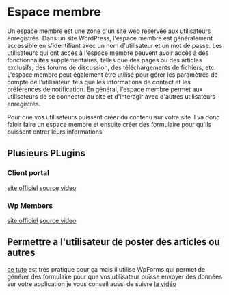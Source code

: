 # Espace membre

Un espace membre est une zone d'un site web réservée aux utilisateurs enregistrés. Dans un site WordPress, l'espace membre est généralement accessible en s'identifiant avec un nom d'utilisateur et un mot de passe. Les utilisateurs qui ont accès à l'espace membre peuvent avoir accès à des fonctionnalités supplémentaires, telles que des pages ou des articles exclusifs, des forums de discussion, des téléchargements de fichiers, etc. L'espace membre peut également être utilisé pour gérer les paramètres de compte de l'utilisateur, tels que les informations de contact et les préférences de notification. En général, l'espace membre permet aux utilisateurs de se connecter au site et d'interagir avec d'autres utilisateurs enregistrés.


Pour que vos utilisateurs puissent créer du contenu sur votre site il va donc faloir faire un espace membre et ensuite créer des formulaire pour qu'ils puissent entrer leurs informations

## Plusieurs PLugins

### Client portal
[site officiel](https://fr.wordpress.org/plugins/client-portal/)
[source video](https://www.youtube.com/watch?v=xj2QvdVC9y8)


### Wp Members
[site officiel](https://rocketgeek.com/plugins/wp-members/#:~:text=WP%2DMembers%E2%84%A2%20is%20a,premium%20content%20sites%2C%20and%20more!)
[source video](https://www.youtube.com/watch?v=kU9UWpEWiho)

## Permettre a l'utilisateur de poster des articles ou autres

[ce tuto](https://www.wpbeginner.com/wp-tutorials/how-to-allow-users-to-submit-posts-to-your-wordpress-site/) est très pratique pour ça mais il utilise WpForms qui permet de générer des formulaire pour que vos utilisateur puisse envoyer des données sur votre application je vous conseil aussi de suivre [la vidéo](https://www.youtube.com/watch?v=gCZ0ffQUs_0)